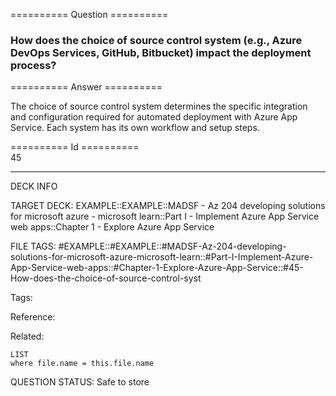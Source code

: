 ========== Question ==========  

### How does the choice of source control system (e.g., Azure DevOps Services, GitHub, Bitbucket) impact the deployment process?  

========== Answer ==========  

The choice of source control system determines the specific integration and
configuration required for automated deployment with Azure App Service. Each
system has its own workflow and setup steps.

========== Id ==========  
45

---

DECK INFO

TARGET DECK: EXAMPLE::EXAMPLE::MADSF - Az 204 developing solutions for microsoft azure - microsoft learn::Part I - Implement Azure App Service web apps::Chapter 1 - Explore Azure App Service

FILE TAGS: #EXAMPLE::#EXAMPLE::#MADSF-Az-204-developing-solutions-for-microsoft-azure-microsoft-learn::#Part-I-Implement-Azure-App-Service-web-apps::#Chapter-1-Explore-Azure-App-Service::#45-How-does-the-choice-of-source-control-syst

Tags:

Reference:

Related:

```dataview
LIST
where file.name = this.file.name
```
QUESTION STATUS: Safe to store
